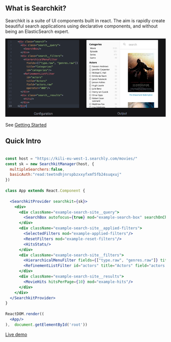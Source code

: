 ## What is Searchkit?
Searchkit is a suite of UI components built in react. The aim is rapidly create beautiful search applications using declarative components, and without being an ElasticSearch expert.

<img src="./docs/assets/codepreview.png"/>

See [Getting Started](/docs/setup/README.md)

## Quick Intro

```jsx

const host = "https://kili-eu-west-1.searchly.com/movies/"
const sk = new SearchkitManager(host, {
  multipleSearchers:false,
  basicAuth:"read:teetndhjnrspbzxxyfxmf5fb24suqxuj"
})

class App extends React.Component {

  <SearchkitProvider searchkit={sk}>
    <div>
      <div className="example-search-site__query">
        <SearchBox autofocus={true} mod="example-search-box" searchOnChange={true} prefixQueryFields={["actors^1","type^2","languages","title^10"]}/>
      </div>
      <div className="example-search-site__applied-filters">
        <SelectedFilters mod="example-applied-filters"/>
        <ResetFilters mod="example-reset-filters"/>
        <HitsStats/>
      </div>
      <div className="example-search-site__filters">
        <HierarchicalMenuFilter fields={["type.raw", "genres.raw"]} title="Categories" id="categories"/>
        <RefinementListFilter id="actors" title="Actors" field="actors.raw" operator="AND" size={10}/>
      </div>
      <div className="example-search-site__results">
        <MovieHits hitsPerPage={10} mod="example-hits"/>
      </div>
    </div>
  </SearchkitProvider>
}

ReactDOM.render((
  <App/>
),  document.getElementById('root'))

```

[Live demo](http://demo.searchkit.co)
